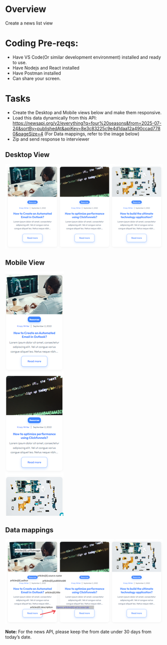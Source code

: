 # Overview
Create a news list view

# Coding Pre-reqs:
- Have VS Code(Or similar development environment) installed and ready to use.
- Have Nodejs and React installed
- Have Postman installed
- Can share your screen.  

# Tasks
- Create the Desktop and Mobile views below and make them responsive.
- Load this data dynamically from this API: https://newsapi.org/v2/everything?q=four%20seasons&from=2025-07-24&sortBy=publishedAt&apiKey=8e3c83225c9e4d1daa12a490ccad7780&pageSize=4 (For Data mappings, refer to the image below)
- Zip and send response to interviewer
  
## Desktop View
<img src="https://github.com/DXT-Engineering/news-viewer/blob/main/3e5f1353-f701-44f1-a121-0425bb8f7155.png?raw=true"/>

## Mobile View
<img src="https://github.com/DXT-Engineering/news-viewer/blob/main/803092a9-03d6-415d-90df-db3e77e4225f.png?raw=true"/>

## Data mappings
<img src="https://github.com/DXT-Engineering/news-viewer/blob/main/a2722139-f011-4c5a-8c77-a07c846c72d9.png?raw=true"/>

**Note:** For the news API, please keep the from date under 30 days from today’s date.
